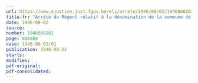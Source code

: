```yaml
---
url: https://www.ejustice.just.fgov.be/eli/arrete/1946/08/02/1946080201/justel
title-fr: "Arrêté du Régent relatif à la dénomination de la commune de Mechelen"
date: 1946-08-02
source:
number: 1946080201
page: 888888
case: 1946-08-02/01
publication: 1946-08-22
starts:
modifies:
pdf-original:
pdf-consolidated:
---
```


